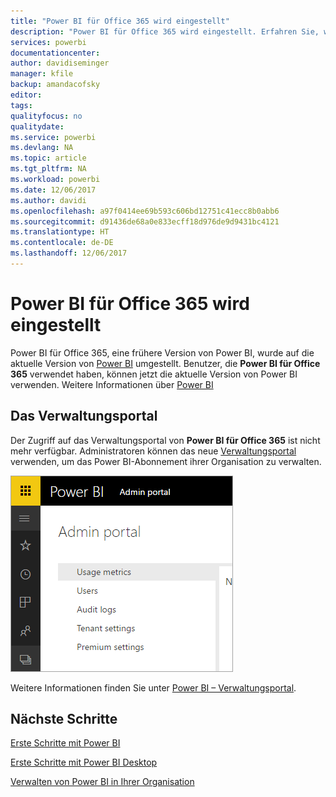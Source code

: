 ```yaml
---
title: "Power BI für Office 365 wird eingestellt"
description: "Power BI für Office 365 wird eingestellt. Erfahren Sie, wie Sie Power BI jetzt verwenden und verwalten."
services: powerbi
documentationcenter: 
author: davidiseminger
manager: kfile
backup: amandacofsky
editor: 
tags: 
qualityfocus: no
qualitydate: 
ms.service: powerbi
ms.devlang: NA
ms.topic: article
ms.tgt_pltfrm: NA
ms.workload: powerbi
ms.date: 12/06/2017
ms.author: davidi
ms.openlocfilehash: a97f0414ee69b593c606bd12751c41ecc8b0abb6
ms.sourcegitcommit: d91436de68a0e833ecff18d976de9d9431bc4121
ms.translationtype: HT
ms.contentlocale: de-DE
ms.lasthandoff: 12/06/2017
---
```

# <a name="power-bi-for-office-365-is-retired"></a>Power BI für Office 365 wird eingestellt
Power BI für Office 365, eine frühere Version von Power BI, wurde auf die aktuelle Version von [Power BI](https://powerbi.microsoft.com) umgestellt. Benutzer, die **Power BI für Office 365** verwendet haben, können jetzt die aktuelle Version von Power BI verwenden. Weitere Informationen über [Power BI](service-get-started.md)

## <a name="the-admin-portal"></a>Das Verwaltungsportal
Der Zugriff auf das Verwaltungsportal von **Power BI für Office 365** ist nicht mehr verfügbar. Administratoren können das neue [Verwaltungsportal](https://app.powerbi.com/admin-portal) verwenden, um das Power BI-Abonnement ihrer Organisation zu verwalten.

![](media/service-admin-o365portal-retired/powerbi-admin-landing-page.png)

Weitere Informationen finden Sie unter [Power BI – Verwaltungsportal](service-admin-portal.md).

## <a name="next-steps"></a>Nächste Schritte
[Erste Schritte mit Power BI](service-get-started.md)

[Erste Schritte mit Power BI Desktop](desktop-getting-started.md)

[Verwalten von Power BI in Ihrer Organisation](service-admin-administering-power-bi-in-your-organization.md)